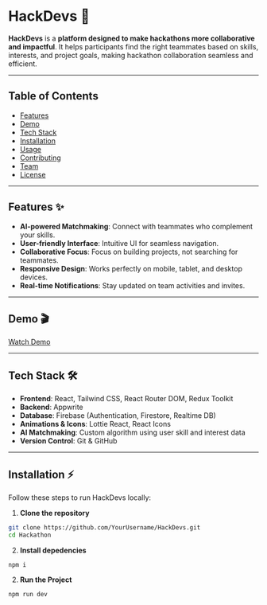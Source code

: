 # HackDevs 🚀

**HackDevs** is a **platform designed to make hackathons more collaborative and impactful**. It helps participants find the right teammates based on skills, interests, and project goals, making hackathon collaboration seamless and efficient.

---

## Table of Contents

- [Features](#features)  
- [Demo](#demo)  
- [Tech Stack](#tech-stack)  
- [Installation](#installation)  
- [Usage](#usage)  
- [Contributing](#contributing)  
- [Team](#team)  
- [License](#license)  

---

## Features ✨

- **AI-powered Matchmaking**: Connect with teammates who complement your skills.  
- **User-friendly Interface**: Intuitive UI for seamless navigation.  
- **Collaborative Focus**: Focus on building projects, not searching for teammates.  
- **Responsive Design**: Works perfectly on mobile, tablet, and desktop devices.  
- **Real-time Notifications**: Stay updated on team activities and invites.  

---

## Demo 🎬
  
[Watch Demo](https://www.youtube.com/watch?v=yF_EOCweu3s)

---

## Tech Stack 🛠️

- **Frontend**: React, Tailwind CSS, React Router DOM, Redux Toolkit  
- **Backend**: Appwrite 
- **Database**: Firebase (Authentication, Firestore, Realtime DB)  
- **Animations & Icons**: Lottie React, React Icons  
- **AI Matchmaking**: Custom algorithm using user skill and interest data  
- **Version Control**: Git & GitHub  

---

## Installation ⚡

Follow these steps to run HackDevs locally:

1. **Clone the repository**

```bash
git clone https://github.com/YourUsername/HackDevs.git
cd Hackathon
```
2. **Install depedencies**

```
npm i
```
2. **Run the Project**
```
npm run dev
```
